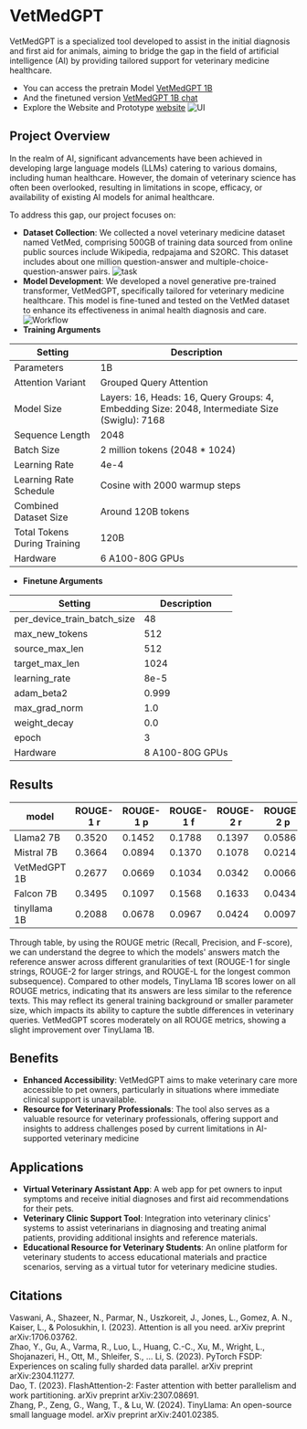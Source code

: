 # VetMedGPT
VetMedGPT is a specialized tool developed to assist in the initial diagnosis and first aid for animals, aiming to bridge the gap in the field of artificial intelligence (AI) by providing tailored support for veterinary medicine healthcare.

- You can access the pretrain Model [VetMedGPT 1B](https://huggingface.co/azsxscdvfb/VetMedGPT-1B-V0.2/tree/main)
- And the finetuned version [VetMedGPT 1B chat](https://huggingface.co/azsxscdvfb/VetMedGPT-1B-chat-V0.2/tree/main) 
- Explore the Website and Prototype [website](https://1b6c-2601-8c-4e00-a930-f565-9d0a-bef4-603f.ngrok-free.app)
![UI](https://github.com/YoushanZhang/AiAI/blob/main/VetMedGPT/img/Web%20page%20UI.jpeg)
## Project Overview
In the realm of AI, significant advancements have been achieved in developing large language models (LLMs) catering to various domains, including human healthcare. However, the domain of veterinary science has often been overlooked, resulting in limitations in scope, efficacy, or availability of existing AI models for animal healthcare.

To address this gap, our project focuses on:

- **Dataset Collection**: We collected a novel veterinary medicine dataset named VetMed, comprising 500GB of training data sourced from online public sources include Wikipedia, redpajama and S2ORC. This dataset includes about one million question-answer and multiple-choice-question-answer pairs.
![task](https://github.com/YoushanZhang/AiAI/blob/main/VetMedGPT/img/Dataset.jpeg)
- **Model Development**: We developed a novel generative pre-trained transformer, VetMedGPT, specifically tailored for veterinary medicine healthcare. This model is fine-tuned and tested on the VetMed dataset to enhance its effectiveness in animal health diagnosis and care.
![Workflow](https://github.com/YoushanZhang/AiAI/blob/main/VetMedGPT/img/Workflow.jpeg)
- **Training Arguments**
 
| Setting                         | Description                                                   |
|---------------------------------|----------------------------------------------------------------|
| Parameters                      | 1B                                                           |
| Attention Variant               | Grouped Query Attention                                        |
| Model Size                      | Layers: 16, Heads: 16, Query Groups: 4, Embedding Size: 2048, Intermediate Size (Swiglu): 7168 |
| Sequence Length                 | 2048                                                           |
| Batch Size                      | 2 million tokens (2048 * 1024)                                             |
| Learning Rate                   | 4e-4                                                           |
| Learning Rate Schedule          | Cosine with 2000 warmup steps|
| Combined Dataset Size           | Around 120B tokens                                              |
| Total Tokens During Training    | 120B                                          |
| Hardware                        | 6 A100-80G GPUs                                              |
- **Finetune Arguments**

| Setting                         | Description                                                    |
|---------------------------------|----------------------------------------------------------------|
| per_device_train_batch_size     | 48                                                           |
| max_new_tokens                  | 512                                                            |
| source_max_len                  | 512                                                            |
| target_max_len                  | 1024                                                           |
| learning_rate                   | 8e-5                                                           |
| adam_beta2                      | 0.999                                                          |
| max_grad_norm                   | 1.0                                                            |
| weight_decay                    | 0.0                                                            |
|epoch                            |3                                                               |
| Hardware                        | 8 A100-80G GPUs                                              |
## Results


| **model**       | **ROUGE-1 r** | **ROUGE-1 p** | **ROUGE-1 f** | **ROUGE-2 r** | **ROUGE-2 p** | **ROUGE-2 f** | **ROUGE-L r** | **ROUGE-L p** | **ROUGE-L f** |
|-----------------|---------------|---------------|---------------|---------------|---------------|---------------|---------------|---------------|---------------|
| Llama2 7B       | 0.3520        | 0.1452        | 0.1788        | 0.1397        | 0.0586        | 0.0688        | 0.3244        | 0.1318        | 0.1630        |
| Mistral 7B      | 0.3664        | 0.0894        | 0.1370        | 0.1078        | 0.0214        | 0.0341        | 0.3360        | 0.0804        | 0.1236        |
| VetMedGPT 1B    | 0.2677        | 0.0669        | 0.1034        | 0.0342        | 0.0066        | 0.0107        | 0.2390        | 0.0588        | 0.0912        |
| Falcon 7B       | 0.3495        | 0.1097        | 0.1568        | 0.1633        | 0.0434        | 0.0646        | 0.3265        | 0.1015        | 0.1454        |
| tinyllama 1B    | 0.2088        | 0.0678        | 0.0967        | 0.0424        | 0.0097        | 0.0148        | 0.1909        | 0.0608        | 0.0870        |

Through table, by using the ROUGE metric (Recall, Precision, and F-score), we can understand the degree to which the models' answers match the reference answer across different granularities of text (ROUGE-1 for single strings, ROUGE-2 for larger strings, and ROUGE-L for the longest common subsequence). Compared to other models, TinyLlama 1B scores lower on all ROUGE metrics, indicating that its answers are less similar to the reference texts. This may reflect its general training background or smaller parameter size, which impacts its ability to capture the subtle differences in veterinary queries. VetMedGPT scores moderately on all ROUGE metrics, showing a slight improvement over TinyLlama 1B.

## Benefits
- **Enhanced Accessibility**: VetMedGPT aims to make veterinary care more accessible to pet owners, particularly in situations where immediate clinical support is unavailable.
- **Resource for Veterinary Professionals**: The tool also serves as a valuable resource for veterinary professionals, offering support and insights to address challenges posed by current limitations in AI-supported veterinary medicine
## Applications
- **Virtual Veterinary Assistant App**: A web app for pet owners to input symptoms and receive initial diagnoses and first aid recommendations for their pets.
- **Veterinary Clinic Support Tool**: Integration into veterinary clinics' systems to assist veterinarians in diagnosing and treating animal patients, providing additional insights and reference materials.
- **Educational Resource for Veterinary Students**: An online platform for veterinary students to access educational materials and practice scenarios, serving as a virtual tutor for veterinary medicine studies.
## Citations
Vaswani, A., Shazeer, N., Parmar, N., Uszkoreit, J., Jones, L., Gomez, A. N., Kaiser, L., & Polosukhin, I. (2023). Attention is all you need. arXiv preprint arXiv:1706.03762.     
Zhao, Y., Gu, A., Varma, R., Luo, L., Huang, C.-C., Xu, M., Wright, L., Shojanazeri, H., Ott, M., Shleifer, S., ... Li, S. (2023). PyTorch FSDP: Experiences on scaling fully sharded data parallel. arXiv preprint arXiv:2304.11277.      
Dao, T. (2023). FlashAttention-2: Faster attention with better parallelism and work partitioning. arXiv preprint arXiv:2307.08691.      
Zhang, P., Zeng, G., Wang, T., & Lu, W. (2024). TinyLlama: An open-source small language model. arXiv preprint arXiv:2401.02385.     
